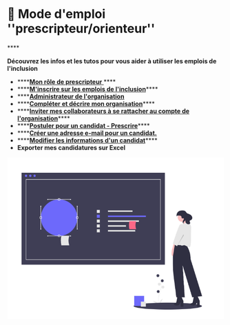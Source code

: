 # 📘 Mode d'emploi ''prescripteur/orienteur''

\*\*\*\*

**Découvrez les infos et les tutos pour vous aider à utiliser les emplois de l'inclusion**

* \*\*\*\*[**Mon rôle de prescripteur** ](fonctionnalites-prescripteur.md)\*\*\*\*
* \*\*\*\*[**M'inscrire sur les emplois de l'inclusion**](inscription-prescripteur.md)\*\*\*\*
* \*\*\*\*[**Administrateur de l'organisation**](administrateur-de-lorganisation.md)
* \*\*\*\*[**Compléter et décrire mon organisation**](description-organisation.md)\*\*\*\*
* \*\*\*\*[**Inviter mes collaborateurs à se rattacher au compte de l'organisation**](rattachement-collaborateur-au-compte.md)\*\*\*\*
* \*\*\*\*[**Postuler pour un candidat - Prescrire**](postuler-pour-un-candidat.md)\*\*\*\*
* \*\*\*\*[**Créer une adresse e-mail pour un candidat.**](creation-adresse-mail-candidat.md)
* \*\*\*\*[**Modifier les informations d'un candidat**](modifier-les-informations-dun-candidat.md)\*\*\*\*
* **Exporter mes candidatures sur Excel**

![](../.gitbook/assets/capture-de-cran-2020-06-24-a-18.58.52.png)

